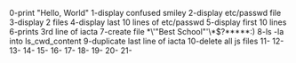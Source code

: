 0-print "Hello, World"
1-display confused smiley
2-display etc/passwd file
3-display 2 files
4-display last 10 lines of etc/passwd
5-display first 10 lines
6-prints 3rd line of iacta
7-create file \*\\'"Best School"\'\\*$\?\*\*\*\*\*:)
8-ls -la into ls_cwd_content
9-duplicate last line of iacta
10-delete all js files
11-
12-
13-
14-
15-
16-
17-
18-
19-
20-
21-



